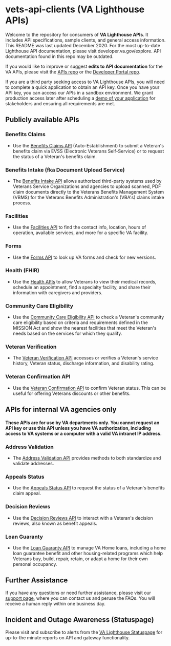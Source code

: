 # vets-api-clients (VA Lighthouse APIs)

Welcome to the repository for consumers of **VA Lighthouse APIs**. It includes API specifications, sample clients, and general access information. This README was last updated December 2020. For the most up-to-date Lighthouse API documentation, please visit developer.va.gov/explore. API documentation found in this repo may be outdated.

If you would like to improve or suggest **edits to API documentation** for the VA APIs, please visit the [APIs repo](https://github.com/department-of-veterans-affairs/vets-api) or the [Developer Portal repo](https://github.com/department-of-veterans-affairs/developer-portal).

If you are a third party seeking access to VA Lighthouse APIs, you will need to complete a quick application to obtain an API key. Once you have your API key, you can access our APIs in a sandbox environment. We grant production access later after scheduling a [demo of your application](https://developer.va.gov/go-live) for stakeholders and ensuring all requirements are met.  

##  Publicly available APIs

### Benefits Claims

- Use the [Benefits Claims API](https://developer.va.gov/explore/benefits/docs/claims) (Auto-Establishment) to submit a Veteran's benefits claim via EVSS (Electronic Veterans Self-Service) or to request the status of a Veteran's benefits claim.

### Benefits Intake (fka Document Upload Service)

- The [Benefits Intake API](https://developer.va.gov/explore/benefits/docs/benefits) allows authorized third-party systems used by Veterans Service Organizations and agencies to upload scanned, PDF claim documents directly to the Veterans Benefits Management System (VBMS) for the Veterans Benefits Administration's (VBA's) claims intake process.

### Facilities

- Use the [Facilities API](https://developer.va.gov/explore/facilities/docs/facilities) to find the contact info, location, hours of operation, available services, and more for a specific VA facility. 

### Forms

- Use the [Forms API](https://developer.va.gov/explore/vaForms) to look up VA forms and check for new versions.

### Health (FHIR)
- Use the [Health APIs](https://developer.va.gov/explore/health/docs/argonaut) to allow Veterans to view their medical records, schedule an appointment, find a specialty facility, and share their information with caregivers and providers.

### Community Care Eligibility 

- Use the [Community Care Eligibility API](https://developer.va.gov/explore/health/docs/community_care?version=current) to check a Veteran's community care eligibility based on criteria and requirements defined in the MISSION Act and show the nearest facilities that meet the Veteran's needs based on the services for which they qualify.

### Veteran Verification

- The [Veteran Verification API](https://developer.va.gov/explore/verification) accesses or verifies a Veteran's service history, Veteran status, discharge information, and disability rating.

### Veteran Confirmation API

- Use the [Veteran Confirmation API](https://developer.va.gov/explore/verification/docs/veteran_confirmation?version=current) to confirm Veteran status. This can be useful for offering Veterans discounts or other benefits.

## APIs for internal VA agencies only

#### These APIs are for use by VA departments only. You cannot request an API key or use this API unless you have VA authorization, including access to VA systems or a computer with a valid VA intranet IP address.

### Address Validation

- The [Address Validation API](https://developer.va.gov/explore/verification/docs/address_validation) provides methods to both standardize and validate addresses.

### Appeals Status

- Use the [Appeals Status API](https://developer.va.gov/explore/benefits/docs/appeals) to request the status of a Veteran's benefits claim appeal. 

### Decision Reviews

- Use the [Decision Reviews API](https://developer.va.gov/explore/benefits/docs/appeals) to interact with a Veteran's decision reviews, also known as benefit appeals.

### Loan Guaranty

-  Use the [Loan Guaranty API](https://developer.va.gov/explore/benefits/docs/loan_guaranty?version=current) to manage VA Home loans, including a home loan guarantee benefit and other housing-related programs which help Veterans buy, build, repair, retain, or adapt a home for their own personal occupancy.

## Further Assistance

If you have any questions or need further assistance, please visit our [support page](https://developer.va.gov/support), where you can contact us and peruse the FAQs. You will receive a human reply within one business day.

## Incident and Outage Awareness (Statuspage)

Please visit and subscribe to alerts from the [VA Lighthouse Statuspage](https://valighthouse.statuspage.io/) for up-to-the minute reports on API and gateway functionality. 

